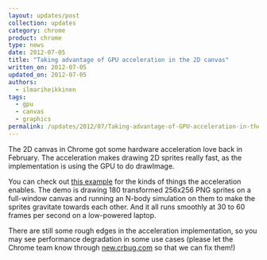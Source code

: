 ```yaml
---
layout: updates/post
collection: updates
category: chrome
product: chrome
type: news
date: 2012-07-05
title: "Taking advantage of GPU acceleration in the 2D canvas"
written_on: 2012-07-05
updated_on: 2012-07-05
authors:
  - ilmariheikkinen
tags:
  - gpu
  - canvas
  - graphics
permalink: /updates/2012/07/Taking-advantage-of-GPU-acceleration-in-the-2D-canvas.html
---
```

The 2D canvas in Chrome got some hardware acceleration love back in February. The acceleration makes drawing 2D sprites really fast, as the implementation is using the GPU to do drawImage.

You can check out [this example](http://fhtr.org/gravityring/sprites.html) for the kinds of things the acceleration enables. The demo is drawing 180 transformed 256x256 PNG sprites on a full-window canvas and running an N-body simulation on them to make the sprites gravitate towards each other. And it all runs smoothly at 30 to 60 frames per second on a low-powered laptop.

There are still some rough edges in the acceleration implementation, so you may see performance degradation in some use cases (please let the Chrome team know through [new.crbug.com](http://new.crbug.com) so that we can fix them!)

